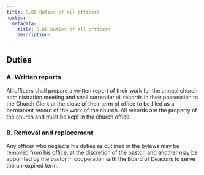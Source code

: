 ```yaml
---
title: 5.06 Duties of all officers
nextjs:
  metadata:
    title: 5.06 Duties of all officers
    description: 
---
```


## Duties

### A. Written reports

All officers shall prepare a written report of their work for the annual church administration meeting and shall surrender all records in their possession to the Church Clerk at the close of their term of office to be filed as a permanent record of the work of the church.  All records are the property of the church and must be kept in the church office.

### B. Removal and replacement

Any officer who neglects his duties as outlined in the bylaws may be removed from his office, at the discretion of the pastor, and another may be appointed by the pastor in cooperation with the Board of Deacons to serve the un-expired term.